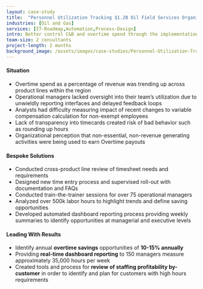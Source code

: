 ```yaml
---
layout: case-study
title:  "Personnel Utilization Tracking $1.2B Oil Field Services Organization"
industries: [Oil and Gas]
services: [IT-Roadmap,Automation,Process-Design]
intro: Better control C&B and overtime spend through the implementation analytical dashboards supported by a re-engineered time entry to track utilization at a more specific and granular level 
team-size: 2 consultants
project-length: 2 months
background_image: /assets/images/case-studies/Personnel-Utilization-Tracking-1.2B-Oil-Field-Services-Organization.jpg
---
```


#### Situation
- Overtime spend as a percentage of revenue was trending up across product lines within the region
- Operational managers lacked oversight into their team’s utilization due to unwieldly reporting interfaces and delayed feedback loops
- Analysts had difficulty measuring impact of recent changes to variable compensation calculation for non-exempt employees 
- Lack of transparency into timecards created risk of bad behavior such as rounding up hours
- Organizational perception that non-essential, non-revenue generating activities were being used to earn Overtime payouts

#### Bespoke Solutions
- Conducted cross-product line review of timesheet needs and requirements 
- Designed new time entry process and supervised roll-out with documentation and FAQs 
- Conducted train-the-trainer sessions for over 75 operational managers
- Analyzed over 500k labor hours to highlight trends and define saving opportunities
- Developed automated dashboard reporting process providing weekly summaries to identify opportunities at managerial and executive levels

#### Leading With Results
- Identify annual **overtime savings** opportunities of **10-15% annually**
- Providing **real-time dashboard reporting** to 150 managers measure approximately 35,000 hours per week
- Created tools and process for **review of staffing profitability by-customer** in order to identify and plan for customers with high hours requirements

